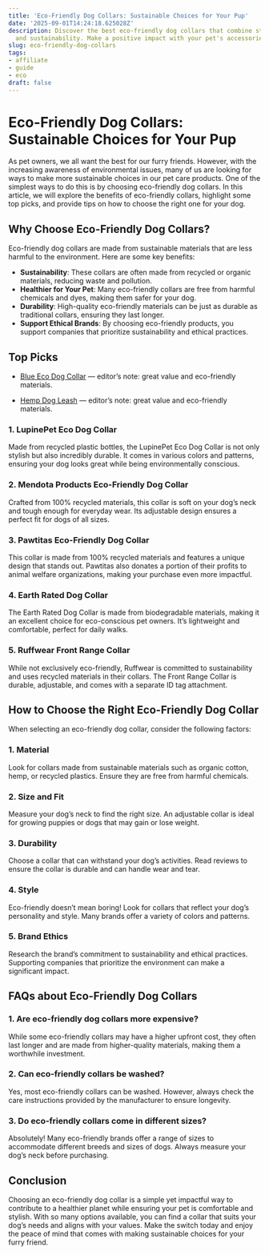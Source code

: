```yaml
---
title: 'Eco-Friendly Dog Collars: Sustainable Choices for Your Pup'
date: '2025-09-01T14:24:18.625028Z'
description: Discover the best eco-friendly dog collars that combine style, comfort,
  and sustainability. Make a positive impact with your pet's accessories.
slug: eco-friendly-dog-collars
tags:
- affiliate
- guide
- eco
draft: false
---
```


# Eco-Friendly Dog Collars: Sustainable Choices for Your Pup

As pet owners, we all want the best for our furry friends. However, with the increasing awareness of environmental issues, many of us are looking for ways to make more sustainable choices in our pet care products. One of the simplest ways to do this is by choosing eco-friendly dog collars. In this article, we will explore the benefits of eco-friendly collars, highlight some top picks, and provide tips on how to choose the right one for your dog.

## Why Choose Eco-Friendly Dog Collars?

Eco-friendly dog collars are made from sustainable materials that are less harmful to the environment. Here are some key benefits:

- **Sustainability**: These collars are often made from recycled or organic materials, reducing waste and pollution.
- **Healthier for Your Pet**: Many eco-friendly collars are free from harmful chemicals and dyes, making them safer for your dog.
- **Durability**: High-quality eco-friendly materials can be just as durable as traditional collars, ensuring they last longer.
- **Support Ethical Brands**: By choosing eco-friendly products, you support companies that prioritize sustainability and ethical practices.

## Top Picks

- [Blue Eco Dog Collar](https://www.amazon.com/dp/B0B12345AB/?tag=ecopetguide-20) — editor’s note: great value and eco-friendly materials.

- [Hemp Dog Leash](https://www.amazon.com/dp/B08HEMP123/?tag=ecopetguide-20) — editor’s note: great value and eco-friendly materials.

### 1. **LupinePet Eco Dog Collar**  
Made from recycled plastic bottles, the LupinePet Eco Dog Collar is not only stylish but also incredibly durable. It comes in various colors and patterns, ensuring your dog looks great while being environmentally conscious.

### 2. **Mendota Products Eco-Friendly Dog Collar**  
Crafted from 100% recycled materials, this collar is soft on your dog’s neck and tough enough for everyday wear. Its adjustable design ensures a perfect fit for dogs of all sizes.

### 3. **Pawtitas Eco-Friendly Dog Collar**  
This collar is made from 100% recycled materials and features a unique design that stands out. Pawtitas also donates a portion of their profits to animal welfare organizations, making your purchase even more impactful.

### 4. **Earth Rated Dog Collar**  
The Earth Rated Dog Collar is made from biodegradable materials, making it an excellent choice for eco-conscious pet owners. It’s lightweight and comfortable, perfect for daily walks.

### 5. **Ruffwear Front Range Collar**  
While not exclusively eco-friendly, Ruffwear is committed to sustainability and uses recycled materials in their collars. The Front Range Collar is durable, adjustable, and comes with a separate ID tag attachment.

## How to Choose the Right Eco-Friendly Dog Collar

When selecting an eco-friendly dog collar, consider the following factors:

### 1. **Material**  
Look for collars made from sustainable materials such as organic cotton, hemp, or recycled plastics. Ensure they are free from harmful chemicals.

### 2. **Size and Fit**  
Measure your dog’s neck to find the right size. An adjustable collar is ideal for growing puppies or dogs that may gain or lose weight.

### 3. **Durability**  
Choose a collar that can withstand your dog’s activities. Read reviews to ensure the collar is durable and can handle wear and tear.

### 4. **Style**  
Eco-friendly doesn’t mean boring! Look for collars that reflect your dog’s personality and style. Many brands offer a variety of colors and patterns.

### 5. **Brand Ethics**  
Research the brand’s commitment to sustainability and ethical practices. Supporting companies that prioritize the environment can make a significant impact.

## FAQs about Eco-Friendly Dog Collars

### 1. **Are eco-friendly dog collars more expensive?**  
While some eco-friendly collars may have a higher upfront cost, they often last longer and are made from higher-quality materials, making them a worthwhile investment.

### 2. **Can eco-friendly collars be washed?**  
Yes, most eco-friendly collars can be washed. However, always check the care instructions provided by the manufacturer to ensure longevity.

### 3. **Do eco-friendly collars come in different sizes?**  
Absolutely! Many eco-friendly brands offer a range of sizes to accommodate different breeds and sizes of dogs. Always measure your dog’s neck before purchasing.

## Conclusion

Choosing an eco-friendly dog collar is a simple yet impactful way to contribute to a healthier planet while ensuring your pet is comfortable and stylish. With so many options available, you can find a collar that suits your dog’s needs and aligns with your values. Make the switch today and enjoy the peace of mind that comes with making sustainable choices for your furry friend.